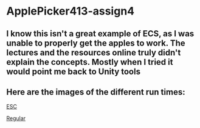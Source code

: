 # ApplePicker413-assign4
## I know this isn't a great example of ECS, as I was unable to properly get the apples to work. The lectures and the resources online truly didn't explain the concepts. Mostly when I tried it would point me back to Unity tools
## Here are the images of the different run times:

[ESC](https://cdn.discordapp.com/attachments/669938270767153158/1170914574384496781/image.png?ex=655ac62d&is=6548512d&hm=7ef6d6eec934c35fa75e66e4e6f6eaa9e470e7ad70ec5666868e8b5dea944970&)

[Regular](https://cdn.discordapp.com/attachments/669938270767153158/1170914856065572874/image.png?ex=655ac670&is=65485170&hm=5fadaaaa08dc863a0ad7c896fb695cf58134cb0cbbc0fa3ac4b6bfc3437ba4a2&)
